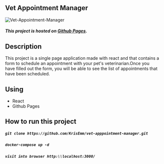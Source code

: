 ## Vet Appointment Manager

![Vet-Appointment-Manager](https://krisemm.github.io/krisemm-portfolio/assets/images/projects/vet-appointment-manager.png "Vet Appointment Manager")

#####  This project is hosted on [Github Pages](https://krisemm.github.io/vet-apppointment-manager/).

## Description

This project is a single page application made with react and that contains a form to schedule an appointment with your  pet's veterinarian.Once you have filled out the form, you will be able to see the list of appointments that have been scheduled.

## Using

- React
- Github Pages

## How to run this project

##### `git clone https://github.com/KrisEmm/vet-apppointment-manager.git`

##### `docker-compose up -d`

##### `visit into browser http:\\localhost:3000/`
